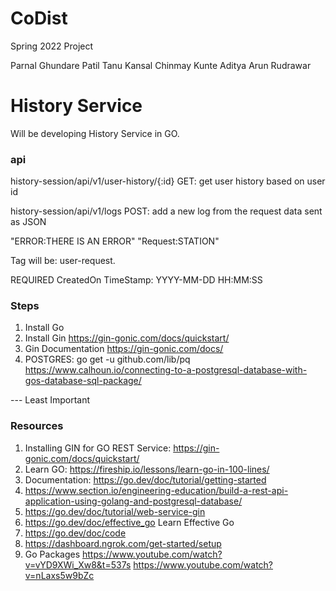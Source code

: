 
# CoDist
Spring 2022 Project

Parnal Ghundare Patil
Tanu Kansal
Chinmay Kunte
Aditya Arun Rudrawar

# History Service
Will be developing History Service in GO. 

### api
history-session/api/v1/user-history/{:id}
    GET: get user history based on user id

history-session/api/v1/logs
    POST: add a new log from the request data sent as JSON

"ERROR:THERE IS AN ERROR"
"Request:STATION"


Tag will be: user-request.

REQUIRED CreatedOn TimeStamp: YYYY-MM-DD HH:MM:SS


### Steps
1. Install Go
2. Install Gin https://gin-gonic.com/docs/quickstart/
3. Gin Documentation https://gin-gonic.com/docs/
4. POSTGRES: go get -u github.com/lib/pq  https://www.calhoun.io/connecting-to-a-postgresql-database-with-gos-database-sql-package/

--- Least Important
### Resources
1. Installing GIN for GO REST Service: https://gin-gonic.com/docs/quickstart/
2. Learn GO: https://fireship.io/lessons/learn-go-in-100-lines/
3. Documentation: https://go.dev/doc/tutorial/getting-started
4. https://www.section.io/engineering-education/build-a-rest-api-application-using-golang-and-postgresql-database/
5. https://go.dev/doc/tutorial/web-service-gin
6. https://go.dev/doc/effective_go Learn Effective Go
7. https://go.dev/doc/code
8. https://dashboard.ngrok.com/get-started/setup
9. Go Packages https://www.youtube.com/watch?v=vYD9XWi_Xw8&t=537s    https://www.youtube.com/watch?v=nLaxs5w9bZc

